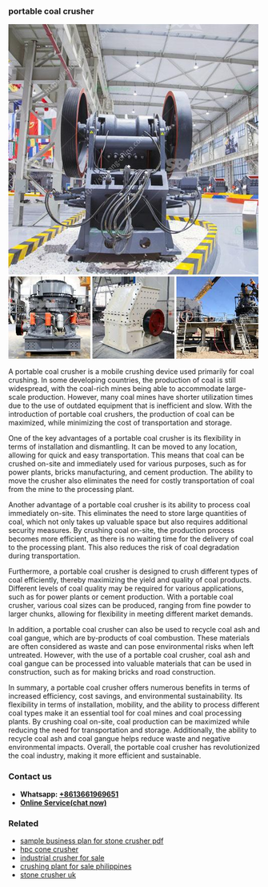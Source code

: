 <h3>portable coal crusher</h3><img src='1706773481.jpg' alt=''><p>A portable coal crusher is a mobile crushing device used primarily for coal crushing. In some developing countries, the production of coal is still widespread, with the coal-rich mines being able to accommodate large-scale production. However, many coal mines have shorter utilization times due to the use of outdated equipment that is inefficient and slow. With the introduction of portable coal crushers, the production of coal can be maximized, while minimizing the cost of transportation and storage.</p><p>One of the key advantages of a portable coal crusher is its flexibility in terms of installation and dismantling. It can be moved to any location, allowing for quick and easy transportation. This means that coal can be crushed on-site and immediately used for various purposes, such as for power plants, bricks manufacturing, and cement production. The ability to move the crusher also eliminates the need for costly transportation of coal from the mine to the processing plant.</p><p>Another advantage of a portable coal crusher is its ability to process coal immediately on-site. This eliminates the need to store large quantities of coal, which not only takes up valuable space but also requires additional security measures. By crushing coal on-site, the production process becomes more efficient, as there is no waiting time for the delivery of coal to the processing plant. This also reduces the risk of coal degradation during transportation.</p><p>Furthermore, a portable coal crusher is designed to crush different types of coal efficiently, thereby maximizing the yield and quality of coal products. Different levels of coal quality may be required for various applications, such as for power plants or cement production. With a portable coal crusher, various coal sizes can be produced, ranging from fine powder to larger chunks, allowing for flexibility in meeting different market demands.</p><p>In addition, a portable coal crusher can also be used to recycle coal ash and coal gangue, which are by-products of coal combustion. These materials are often considered as waste and can pose environmental risks when left untreated. However, with the use of a portable coal crusher, coal ash and coal gangue can be processed into valuable materials that can be used in construction, such as for making bricks and road construction.</p><p>In summary, a portable coal crusher offers numerous benefits in terms of increased efficiency, cost savings, and environmental sustainability. Its flexibility in terms of installation, mobility, and the ability to process different coal types make it an essential tool for coal mines and coal processing plants. By crushing coal on-site, coal production can be maximized while reducing the need for transportation and storage. Additionally, the ability to recycle coal ash and coal gangue helps reduce waste and negative environmental impacts. Overall, the portable coal crusher has revolutionized the coal industry, making it more efficient and sustainable.</p><h3>Contact us</h3><ul><li><strong>Whatsapp:&nbsp;<a href="https://wa.me/8613661969651">+8613661969651</a></strong></li><li><a href="https://swt.shibang-china.com/?git&amp;zhl&amp;portable coal crusher"><strong>Online Service(chat now)</strong></a></li></ul><h3>Related</h3><ul><li><a href='sample business plan for stone crusher pdf.md'>sample business plan for stone crusher pdf</a></li><li><a href='hpc cone crusher.md'>hpc cone crusher</a></li><li><a href='industrial crusher for sale.md'>industrial crusher for sale</a></li><li><a href='crushing plant for sale philippines.md'>crushing plant for sale philippines</a></li><li><a href='stone crusher uk.md'>stone crusher uk</a></li></ul>
